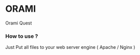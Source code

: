 # ORAMI


Orami Quest

  
### How to use ?
Just Put all files to your web server engine ( Apache / Nginx )

